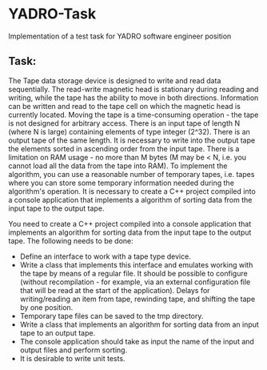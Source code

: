 # YADRO-Task

Implementation of a test task for YADRO software engineer position

## Task:

The Tape data storage device is designed to write and read data sequentially. The read-write magnetic head is stationary during reading and writing, while the tape has the ability to move in both directions. Information can be written and read to the tape cell on which the magnetic head is currently located. Moving the tape is a time-consuming operation - the tape is not designed for arbitrary access. There is an input tape of length N (where N is large) containing elements of type integer (2^32). There is an output tape of the same length. It is necessary to write into the output tape the elements sorted in ascending order from the input tape. There is a limitation on RAM usage - no more than M bytes (M may be < N, i.e. you cannot load all the data from the tape into RAM). To implement the algorithm, you can use a reasonable number of temporary tapes, i.e. tapes where you can store some temporary information needed during the algorithm's operation.
It is necessary to create a C++ project compiled into a console application that implements a algorithm of sorting data from the input tape to the output tape.

You need to create a C++ project compiled into a console application that implements an algorithm for sorting data from the input tape to the output tape. The following needs to be done:

- Define an interface to work with a tape type device.
- Write a class that implements this interface and emulates working with the tape by means of a regular file. It should be possible to configure (without recompilation - for example, via an external configuration file that will be read at the start of the application). Delays for writing/reading an item from tape, rewinding tape, and shifting the tape by one position.
- Temporary tape files can be saved to the tmp directory.
- Write a class that implements an algorithm for sorting data from an input tape to an output tape.
- The console application should take as input the name of the input and output files and perform sorting.
- It is desirable to write unit tests.
